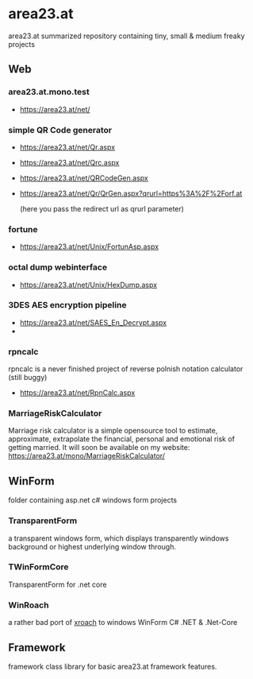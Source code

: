 # area23.at
area23.at summarized repository containing tiny, small &amp; medium freaky projects


## Web

### area23.at.mono.test
- https://area23.at/net/

### simple QR Code generator 
- https://area23.at/net/Qr.aspx
- https://area23.at/net/Qrc.aspx
- https://area23.at/net/QRCodeGen.aspx
- https://area23.at/net/Qr/QrGen.aspx?qrurl=https%3A%2F%2Forf.at

  (here you pass the redirect url as qrurl parameter)

### fortune 
- https://area23.at/net/Unix/FortunAsp.aspx

### octal dump webinterface 
- https://area23.at/net/Unix/HexDump.aspx

### 3DES AES encryption pipeline
- https://area23.at/net/SAES_En_Decrypt.aspx
- 
### rpncalc
rpncalc is a never finished project of reverse polnish notation calculator (still buggy)
- https://area23.at/net/RpnCalc.aspx

### MarriageRiskCalculator
Marriage risk calculator is a simple opensource tool to estimate, approximate, extrapolate the financial, personal and emotional risk of getting married.
It will soon be available on my website: https://area23.at/mono/MarriageRiskCalculator/


## WinForm 
folder containing asp.net c# windows form projects

### TransparentForm
a transparent windows form, which displays transparently windows background or highest underlying window through.

### TWinFormCore
TransparentForm for .net core

### WinRoach
a rather bad port of [xroach](https://github.com/interkosmos/xroach) to windows WinForm C# .NET & .Net-Core 


## Framework
framework class library for basic area23.at framework features.


